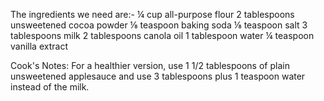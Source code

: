 The ingredients we need are:-
¼ cup all-purpose flour
2 tablespoons unsweetened cocoa powder
⅛ teaspoon baking soda
⅛ teaspoon salt
3 tablespoons milk
2 tablespoons canola oil
1 tablespoon water
¼ teaspoon vanilla extract

Cook's Notes:
For a healthier version, use 1 1/2 tablespoons of plain unsweetened applesauce and use 3 tablespoons plus 1 teaspoon water instead of the milk.